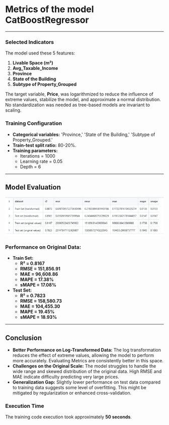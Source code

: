 # Metrics of the model **CatBoostRegressor**

---

### Selected Indicators
The model used these 5 features:
1. **Livable Space (m²)**
2. **Avg_Taxable_Income**
3. **Province**
4. **State of the Building**
5. **Subtype of Property_Grouped**

The target variable, **Price**, was logarithmized to reduce the influence of extreme values, stabilize the model, and approximate a normal distribution. No standardization was needed as tree-based models are invariant to scaling.

### Training Configuration
- **Categorical variables:** 'Province,' 'State of the Building,' 'Subtype of Property_Grouped.'
- **Train-test split ratio:** 80-20%.
- **Training parameters:** 
  - Iterations = 1000
  - Learning rate = 0.05
  - Depth = 6

---

## Model Evaluation

![alt text](output_data/image-2.png)

### Performance on Original Data:
- **Train Set:**
  - **R² = 0.8167**
  - **RMSE = 151,856.91**
  - **MAE = 96,608.86**
  - **MAPE = 17.38%**
  - **sMAPE = 17.08%**
- **Test Set:**
  - **R² = 0.7823**
  - **RMSE = 158,580.73**
  - **MAE = 104,455.30**
  - **MAPE = 19.45%**
  - **sMAPE = 18.93%**

---

## Conclusion

- **Better Performance on Log-Transformed Data:** The log transformation reduces the effect of extreme values, allowing the model to perform more accurately. Evaluating Metrics are consistently better in this space.
- **Challenges on the Original Scale:** The model struggles to handle the wide range and skewed distribution of the original data. High RMSE and MAE indicate difficulty predicting very large prices.
- **Generalization Gap:** Slightly lower performance on test data compared to training data suggests some level of overfitting. This might be mitigated by regularization or enhanced cross-validation.

### Execution Time
The training code execution took approximately **50 seconds**.
